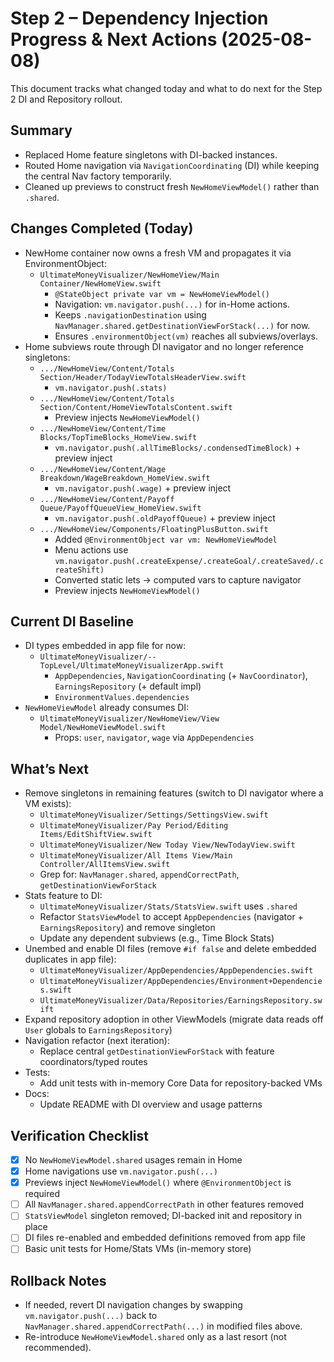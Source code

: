 # Step 2 – Dependency Injection Progress & Next Actions (2025-08-08)

This document tracks what changed today and what to do next for the Step 2 DI and Repository rollout.

## Summary
- Replaced Home feature singletons with DI-backed instances.
- Routed Home navigation via `NavigationCoordinating` (DI) while keeping the central Nav factory temporarily.
- Cleaned up previews to construct fresh `NewHomeViewModel()` rather than `.shared`.

## Changes Completed (Today)
- NewHome container now owns a fresh VM and propagates it via EnvironmentObject:
  - `UltimateMoneyVisualizer/NewHomeView/Main Container/NewHomeView.swift`
    - `@StateObject private var vm = NewHomeViewModel()`
    - Navigation: `vm.navigator.push(...)` for in-Home actions.
    - Keeps `.navigationDestination` using `NavManager.shared.getDestinationViewForStack(...)` for now.
    - Ensures `.environmentObject(vm)` reaches all subviews/overlays.
- Home subviews route through DI navigator and no longer reference singletons:
  - `.../NewHomeView/Content/Totals Section/Header/TodayViewTotalsHeaderView.swift`
    - `vm.navigator.push(.stats)`
  - `.../NewHomeView/Content/Totals Section/Content/HomeViewTotalsContent.swift`
    - Preview injects `NewHomeViewModel()`
  - `.../NewHomeView/Content/Time Blocks/TopTimeBlocks_HomeView.swift`
    - `vm.navigator.push(.allTimeBlocks/.condensedTimeBlock)` + preview inject
  - `.../NewHomeView/Content/Wage Breakdown/WageBreakdown_HomeView.swift`
    - `vm.navigator.push(.wage)` + preview inject
  - `.../NewHomeView/Content/Payoff Queue/PayoffQueueView_HomeView.swift`
    - `vm.navigator.push(.oldPayoffQueue)` + preview inject
  - `.../NewHomeView/Components/FloatingPlusButton.swift`
    - Added `@EnvironmentObject var vm: NewHomeViewModel`
    - Menu actions use `vm.navigator.push(.createExpense/.createGoal/.createSaved/.createShift)`
    - Converted static lets → computed vars to capture navigator
    - Preview injects `NewHomeViewModel()`

## Current DI Baseline
- DI types embedded in app file for now:
  - `UltimateMoneyVisualizer/--TopLevel/UltimateMoneyVisualizerApp.swift`
    - `AppDependencies`, `NavigationCoordinating` (+ `NavCoordinator`), `EarningsRepository` (+ default impl)
    - `EnvironmentValues.dependencies`
- `NewHomeViewModel` already consumes DI:
  - `UltimateMoneyVisualizer/NewHomeView/View Model/NewHomeViewModel.swift`
    - Props: `user`, `navigator`, `wage` via `AppDependencies`

## What’s Next
- Remove singletons in remaining features (switch to DI navigator where a VM exists):
  - `UltimateMoneyVisualizer/Settings/SettingsView.swift`
  - `UltimateMoneyVisualizer/Pay Period/Editing Items/EditShiftView.swift`
  - `UltimateMoneyVisualizer/New Today View/NewTodayView.swift`
  - `UltimateMoneyVisualizer/All Items View/Main Controller/AllItemsView.swift`
  - Grep for: `NavManager.shared`, `appendCorrectPath`, `getDestinationViewForStack`
- Stats feature to DI:
  - `UltimateMoneyVisualizer/Stats/StatsView.swift` uses `.shared`
  - Refactor `StatsViewModel` to accept `AppDependencies` (navigator + `EarningsRepository`) and remove singleton
  - Update any dependent subviews (e.g., Time Block Stats)
- Unembed and enable DI files (remove `#if false` and delete embedded duplicates in app file):
  - `UltimateMoneyVisualizer/AppDependencies/AppDependencies.swift`
  - `UltimateMoneyVisualizer/AppDependencies/Environment+Dependencies.swift`
  - `UltimateMoneyVisualizer/Data/Repositories/EarningsRepository.swift`
- Expand repository adoption in other ViewModels (migrate data reads off `User` globals to `EarningsRepository`)
- Navigation refactor (next iteration):
  - Replace central `getDestinationViewForStack` with feature coordinators/typed routes
- Tests:
  - Add unit tests with in-memory Core Data for repository-backed VMs
- Docs:
  - Update README with DI overview and usage patterns

## Verification Checklist
- [x] No `NewHomeViewModel.shared` usages remain in Home
- [x] Home navigations use `vm.navigator.push(...)`
- [x] Previews inject `NewHomeViewModel()` where `@EnvironmentObject` is required
- [ ] All `NavManager.shared.appendCorrectPath` in other features removed
- [ ] `StatsViewModel` singleton removed; DI-backed init and repository in place
- [ ] DI files re-enabled and embedded definitions removed from app file
- [ ] Basic unit tests for Home/Stats VMs (in-memory store)

## Rollback Notes
- If needed, revert DI navigation changes by swapping `vm.navigator.push(...)` back to `NavManager.shared.appendCorrectPath(...)` in modified files above.
- Re-introduce `NewHomeViewModel.shared` only as a last resort (not recommended).
